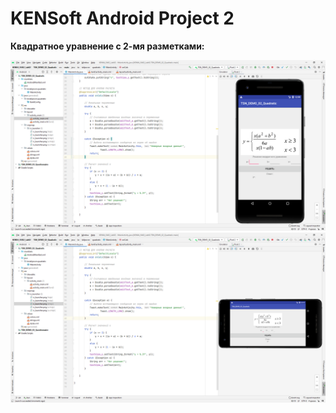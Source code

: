# KENSoft Android Project 2

**Квадратное уравнение с 2-мя разметками:**

![Screenshot](screenshot.png)
![Screenshot](screenshot2.png)

